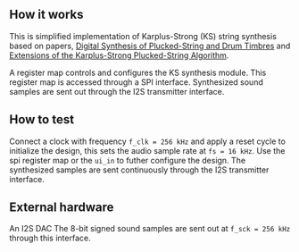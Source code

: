 <!---

This file is used to generate your project datasheet. Please fill in the information below and delete any unused
sections.

You can also include images in this folder and reference them in the markdown. Each image must be less than
512 kb in size, and the combined size of all images must be less than 1 MB.
-->

## How it works

This is simplified implementation of Karplus-Strong (KS) string synthesis based on papers, [Digital Synthesis of Plucked-String and Drum Timbres](https://doi.org/10.2307/3680062) and [Extensions of the Karplus-Strong Plucked-String Algorithm](https://doi.org/10.2307/3680063). 

A register map controls and configures the KS synthesis module. This register map is accessed through a SPI interface. Synthesized sound samples are sent out through the I2S transmitter interface.

## How to test

Connect a clock with frequency `f_clk = 256 kHz` and apply a reset cycle to initialize the design, this sets the audio sample rate at `fs = 16 kHz`. Use the spi register map or the `ui_in` to futher configure the design. The synthesized samples are sent continuously through the I2S transmitter interface.

## External hardware

An I2S DAC
The 8-bit signed sound samples are sent out at `f_sck = 256 kHz` through this interface.
